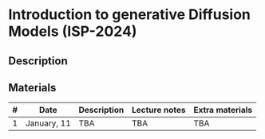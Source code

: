 # Introduction to generative Diffusion Models (ISP-2024)

## Description

## Materials

| # | Date | Description | Lecture notes | Extra materials |
|---|---|---|---|---|
| 1 | January, 11 | TBA  | TBA | TBA |
